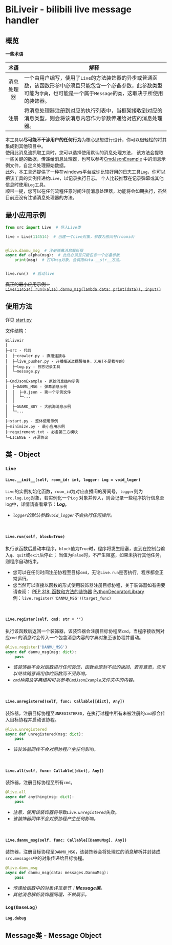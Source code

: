 BiLiveir - bilibili live message handler
===

概览
---

**一些术语**

|  术语   | 解释                                                                                                  |
|:-----:|-----------------------------------------------------------------------------------------------------|
| 消息处理器 | 一个由用户编写，使用了`Live`的方法装饰器的异步或普通函数，该函数形参中必须且只能包含一个必备参数，此参数类型可能为`字典`，也可能是一个属于`Message`的`类`，这取决于所使用的装饰器。 |
|  注册   | 将消息处理器注册到对应的执行列表中，当框架接收到对应的消息类型，则会将该消息内容作为参数传递给对应的消息处理器。                                            |

本工具以**尽可能不干涉用户的任何行为**为核心思想进行设计，你可以很轻松的将其集成到其他项目中。  
使用此消息流抓取工具时，您可以选择使用默认的消息处理方法，
该方法会提取一些关键的数据，传递给消息处理器，也可以参考[CmdJsonExample](CmdJsonExample "从管人那爬的数据")
中的消息示例文件，自定义处理原始数据。  
此外，本工具还提供了一种在windows平台或许比较好用的日志工具`Log`，你可以把该工具的实例传递给`Live`，以记录执行日志。
个人比较推荐在记录弹幕或其他信息时使用`Log`工具。  
顺带一提，您可以在任何流程任意时间注册消息处理器，功能将会如期执行，虽然目前还没有注销消息处理器的方法。

最小应用示例
---

```python
from src import Live  # 导入Live类

live = Live(114514)  # 创建一个Live对象，参数为房间号(roomid)


@live.danmu_msg  # 注册弹幕消息解析器
async def alpha(msg):  # 此处必须且只能包含一个必备参数
    print(msg)  # 打印msg对象，会调用data.__str__方法。


live.run()  # 启动live
```

~~真正的最小应用示例：~~  
~~`Live(114514).run(False).danmu_msg(lambda data: print(data)), input()`~~

使用方法
---
详见 [start.py](start.py)

文件结构：

```
Biliveir
│
├─src - 代码
│  ├─crawler.py - 直播连接与
│  ├─live_pusher.py - 开播推送及提醒相关，无用(不是我写的)
│  ├─log.py - 日志记录工具
│  └─message.py
│
├─CmdJsonExample - 原始消息结构示例
│  ├─DANMU_MSG - 弹幕消息示例
│  │  ├─0.json - 第一个示例文件
│  │  └─...
│  │
│  ├─GUARD_BUY - 大航海消息示例
│  └─...
│
├─start.py - 整体使用示例
├─minimize.py - 最小应用示例
├─requirement.txt - 必备第三方模块
└─LICENSE - 开源协议

```

类 - Object
---

### `Live`

#### `Live.__init__(self, room_id: int, logger: Log = void_loger)`

`Live`的实例初始化函数，`room_id`为对应直播间的房间号，`logger`则为`src.log.Log`对象，若实例化一个`Log`
对象并传入，则会记录一些程序执行信息至log中，详情请查看章节：***Log***。

- *`logger`的默认参数`void_logger`不会执行任何操作。*

<br>

#### `Live.run(self, block=True)`

执行该函数后启动本程序，`block`值为`True`时，程序将发生阻塞，直到在控制台输入`q`、`quit`或`exit`后停止；
当值为`False`时，不产生阻塞，如果未执行其他任务，则程序自动结束。

- 您可以在任何时间注册协程至目标`cmd`，无论`Live.run`是否执行，程序都会正常运行。
- 您当然可以直接以函数的形式使用装饰器注册目标协程，关于装饰器如有需要请查阅：
  [PEP 318: 函数和方法的装饰器](https://docs.python.org/zh-cn/3.10/whatsnew/2.4.html#pep-318-decorators-for-functions-and-methods)
  [PythonDecoratorLibrary](https://wiki.python.org/moin/PythonDecoratorLibrary)  
  例：`live.register('DANMU_MSG')(target_func)`

<br>

#### `Live.register(self, cmd: str = '')`

执行该函数后返回一个装饰器，该装饰器会注册目标协程至`cmd`，当程序接收到对应`cmd`
的消息时会传入一个包含消息内容的字典对象至该协程并启动。

```python
@live.register('DANMU_MSG')
async def danmu_msg(msg: dict):
    pass
```

- *该装饰器不会对函数进行任何装饰，函数会原封不动的返回，若有意愿，您可以继续随意调用你的函数而不受影响。*
- *`cmd`种类及字典结构可以参考`CmdJsonExample`文件夹中的内容。*

<br>

#### `Live.unregistered(self, func: Callable[[dict], Any])`

装饰器，注册目标协程至`UNREGISTERED`，在执行过程中所有未被注册的`cmd`都会传入目标协程并启动该协程。

```python
@live.unregistered
async def unregistered(msg: dict):
    pass
```

- *该装饰器同样不会对原协程产生任何影响。*

<br>

#### `Live.all(self, func: Callable[[dict], Any])`

装饰器，注册目标协程至所有`cmd`。

```python
@live.all
async def anything(msg: dict):
    pass
```

- *注意，使用该装饰器将导致`Live.unregistered`失效。*
- *该装饰器同样不会对原协程产生任何影响。*

<br>

#### `Live.danmu_msg(self, func: Callable[[DanmuMsg], Any])`

装饰器，注册目标协程至`DANMU_MSG`，该装饰器会将处理过的消息解析并封装成`src.messages`中的对象传递给目标协程。

```python
@live.damu_msg
async def danmu_msg(data: messages.DanmuMsg):
    pass
```

- *传递给函数中的对象详见章节：**Message类**。*
- *其他消息解析装饰器同理，不做展示。*

### `Log(BaseLog)`

#### `Log.debug`

Message类 - Message Object
---

